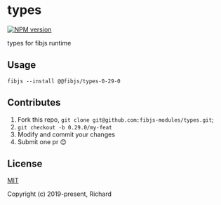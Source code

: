 # types

[![NPM version](https://img.shields.io/npm/v/@fibjs/types-0-29-0.svg)](https://www.npmjs.org/package/@fibjs/types-0-29-0)

types for fibjs runtime

## Usage

```
fibjs --install @@fibjs/types-0-29-0
```

## Contributes

1. Fork this repo, `git clone git@github.com:fibjs-modules/types.git`;
2. `git checkout -b 0.29.0/my-feat`
3. Modify and commit your changes
4. Submit one pr 😊

## License

[MIT](https://opensource.org/licenses/MIT)

Copyright (c) 2019-present, Richard